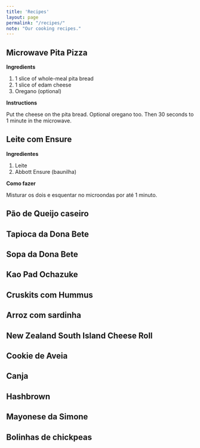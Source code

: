 ```yaml
---
title: 'Recipes'
layout: page
permalink: "/recipes/"
note: "Our cooking recipes."
---
```


## Microwave Pita Pizza

**Ingredients**

1. 1 slice of whole-meal pita bread
2. 1 slice of edam cheese
3. Oregano (optional)

**Instructions**

Put the cheese on the pita bread. Optional oregano too.
Then 30 seconds to 1 minute in the microwave.

## Leite com Ensure

**Ingredientes**

1. Leite
2. Abbott Ensure (baunilha)

**Como fazer**

Misturar os dois e esquentar no microondas por até 1 minuto.

## Pão de Queijo caseiro

## Tapioca da Dona Bete

## Sopa da Dona Bete

## Kao Pad Ochazuke

## Cruskits com Hummus

## Arroz com sardinha

## New Zealand South Island Cheese Roll

## Cookie de Aveia

## Canja

## Hashbrown

## Mayonese da Simone

## Bolinhas de chickpeas

